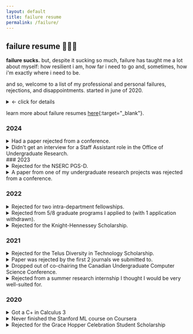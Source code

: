 ```yaml
---
layout: default
title: failure resume
permalink: /failure/
---
```


## failure resume 🤷🏻‍♀️
**failure sucks.** but, despite it sucking so much, failure has taught me a lot about myself: how resilient i am, how far i need to go and, sometimes, how i'm exactly where i need to be.

and so, welcome to a list of my professional and personal failures, rejections, and disappointments. started in june of 2020. 
<details>
    <summary>← click for details</summary>
    <p>
    does not include the many failures i experience on a near-daily basis: grades that make me feel bad, my struggles with critique, the feeling of not being liked, etc etc
    </p>
</details>

learn more about failure resumes [here](https://www.mentalfloss.com/article/573154/failure-resume-benefits){:target="_blank"}.

### 2024
<details>
    <summary>Had a paper rejected from a conference.</summary>
    <p>
    First PhD paper submission -> first PhD paper rejection. I felt really proud of this paper so I'm pretty bummed about this (and dreading reading the reviews a little bit), but this is all part of the academic process, for better or for worse.
    </p>
</details>
<details>
    <summary>Didn't get an interview for a Staff Assistant role in the Office of Undergraduate Research.</summary>
    <p>
    I think I would've had a lot of fun with this, but sometimes things just don't work out (and they had a lot of applicants).
    </p>
</details>
### 2023
<details>
    <summary>Rejected for the NSERC PGS-D.</summary>
    <p>
       I was really hopeful about my application, but there are so many possible reasons why I could've been rejected (e.g., new PhD student w/o masters, not enough pubs/experience, wording not directed enough, interdisciplinary work). Interesting to try to make sense of things when none of that feedback is given. 
       
       If anything, I had just started the first year of my PhD when I applied and my research interests have changed a lot since then, so I'm looking forward to getting another opportunity to sit down and think about what I care to do now that my interests have matured a little!
    </p>
</details>
<details>
    <summary>A paper from one of my undergraduate research projects was rejected from a conference.</summary>
    <p>
       This paper kind of already belongs here on this page because I had an incredibly hard time finishing it up (and was only able to do so with the help of two wonderful researchers from the lab that I did this research in). This was our first submission. Thankfully, we got really helpful feedback.
    </p>
</details>

### 2022
<details>
    <summary>Rejected for two intra-department fellowships.</summary>
    <p>
       I tried. :)
    </p>
</details>
<details>
    <summary>Rejected from 5/8 graduate programs I applied to (with 1 application withdrawn).</summary>
    <p>
       Sometimes you won't measure up and sometimes it's just not meant to be, and both of those things are okay! So many factors go into decisions like these and it's hard not knowing why I got rejected from some of these programs... but we're worth so much more than our material accomplishments.

       I made <a href="https://twitter.com/_joicetang_/status/1488981893282361345?s=20&t=_el8b_VpNCyhDYVRywABeg">blackout poetry with some of my rejection letters</a>, if you're interested.
    </p>
</details>

<details>
    <summary>Rejected for the Knight-Hennessey Scholarship.</summary>
    <p>
       This application process really forced me to reflect on my values and accomplishments, which was really cool. Whether my impact on the world is small or large, it's still impact; I just want to make sure it's positive.
    </p>
</details>

### 2021
<details>
    <summary>Rejected for the Telus Diversity in Technology Scholarship.</summary>
    <p>
        This was a lesson in not overthinking the factors that can lead to a rejection and/or just taking things as they are. 
    </p>
</details>

<details>
    <summary>Paper was rejected by the first 2 journals we submitted to.</summary>
    <p>
        It happens. :)
    </p>
</details>

<details>
    <summary>Dropped out of co-chairing the Canadian Undergraduate Computer Science Conference.</summary>
    <p>
        I was super excited about running this conference with one of my good friends about a year ago, but things went downhill after COVID-19 forced a change of plans. I learned that it's okay to just let go sometimes, and that there are costs to taking on too much -- not only for myself, but for others (like our team, and the people who may have been looking forward to the event).
    </p>
</details>

<details>
    <summary>Rejected from a summer research internship I thought I would be very well-suited for.</summary>
    <p>
        You only need 1 yes!!! This experience was like a practice round for grad school apps later this year, which will be helpful in many ways :)
    </p>
</details>


### 2020
<details>
    <summary>Got a C+ in Calculus 3</summary>
    <p>
        The worst course grade I have ever received. What I learned (or was reminded of): 
        1) Always make sure to thoroughly study concepts you feel shaky on. 
        2) A basic understanding needs to be supplemented with practice, at least for math classes. 
        3) Don't take 2 math classes at the same time, especially during a pandemic. 
        4) You can enjoy (academic) things you're not necessarily good at.
    </p>
</details>
<details>
    <summary>Never finished the Stanford ML course on Coursera</summary>
    <p>
        I could technically still finish this, but I'm so behind that I've forgotten everything I've learned so far. I think I had a hard time because I hadn't yet taken matrix algebra, and honestly, I've never really seen myself as someone who'd be good at ML. I ended up taking an applied machine learning course in school. I enjoyed it a lot more AND it was more applicable to the work I do, so I think sometimes you just need to figure out what works for you!
    </p>
</details>
<details>
    <summary>Rejected for the Grace Hopper Celebration Student Scholarship</summary>
    <p>
        I do diversity in tech work out of a genuine passion for it, but some people have more passion than I do! Rather than forcing myself to "catch up", I will continue to work toward implementing initiatives that I want to see in the space.
    </p>
</details>
